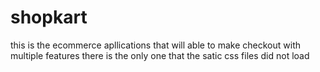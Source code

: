 # shopkart
this is the ecommerce apllications that will able to make checkout with multiple features
there is the only one that the satic css files did not load
